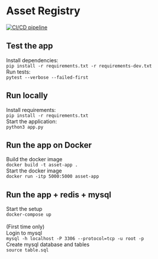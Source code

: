 # Asset Registry
[![CI/CD pipeline](https://github.com/linux-training-group-1/asset-registry/actions/workflows/ci.yml/badge.svg?branch=main)](https://github.com/linux-training-group-1/asset-registry/actions/workflows/ci.yml)
## Test the app
Install dependencies:<br>
```pip install -r requirements.txt -r requirements-dev.txt```<br>
Run tests:<br>
```pytest --verbose --failed-first```<br>

## Run locally
Install requirements:<br>
```pip install -r requirements.txt```<br>
Start the application:<br>
```python3 app.py```<br>

## Run the app on Docker
Build the docker image<br>
```docker build -t asset-app .```<br>
Start the docker image<br>
```docker run -itp 5000:5000 asset-app```<br>

## Run the app + redis + mysql 
Start the setup<br>
```docker-compose up```<br>
<br>
(First time only)<br>
Login to mysql <br>
```mysql -h localhost -P 3306 --protocol=tcp -u root -p```<br>
Create mysql database and tables <br>
```source table.sql```<br>
